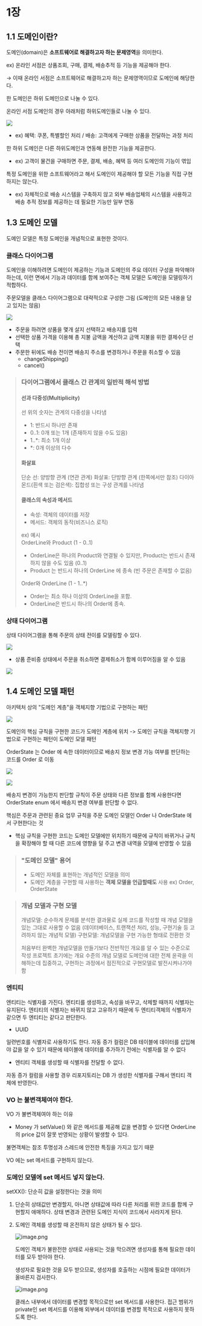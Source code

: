 # 1장
## 1.1 도메인이란?

도메인(domain)은 **소프트웨어로 해결하고자 하는 문제영역**을 의미한다.

ex) 온라인 서점은 상품조회, 구매, 결제, 배송추적 등 기능을 제공해야 한다.

→ 이때 온라인 서점은 소프트웨어로 해결하고자 하는 문제영역이므로 도메인에 해당한다.

한 도메인은 하위 도메인으로 나눌 수 있다.

온라인 서점 도메인의 경우 아래처럼 하위도메인들로 나눌 수 있다.

![](../../images/6a9b0dec.png)
- ex) 혜택: 쿠폰, 특별할인 처리 / 배송: 고객에게 구매한 상품을 전달하는 과정 처리

한 하위 도메인은 다른 하위도메인과 연동해 완전한 기능을 제공한다.
- ex) 고객이 물건을 구매하면 주문, 결제, 배송, 혜택 등 여러 도메인의 기능이 엮임

특정 도메인을 위한 소프트웨어라고 해서 도메인이 제공해야 할 모든 기능을 직접 구현하지는 않는다.
- ex) 자체적으로 배송 시스템을 구축하지 않고 외부 배송업체의 시스템을 사용하고 배송 추적 정보를 제공하는 데 필요한 기능만 일부 연동

## 1.3 도메인 모델

도메인 모델은 특정 도메인을 개념적으로 표현한 것이다.

### 클래스 다이어그램

도메인을 이해하려면 도메인이 제공하는 기능과 도메인의 주요 데이터 구성을 파악해야 하는데, 이런 면에서 기능과 데이터를 함께 보여주는 객체 모델은 도메인을 모델링하기 적합하다.

주문모델을 클래스 다이어그램으로 대략적으로 구성한 그림 (도메인의 모든 내용을 담고 있지는 않음)

![](../../images/e213e401.png)

- 주문을 하려면 상품을 몇개 살지 선택하고 배송지를 입력
- 선택한 상품 가격을 이용해 총 지불 금액을 계산하고 금액 지불을 위한 결제수단 선택
- 주문한 뒤에도 배송 전이면 배송지 주소를 변경하거나 주문을 취소할 수 있음
   - changeShipping()
   - cancel()



> ### 다이어그램에서 클래스 간 관계의 일반적 해석 방법
> #### 선과 다중성(Multiplicity)
> 선 위의 숫자는 관계의 다중성을 나타냄
> - 1: 반드시 하나만 존재
> - 0..1: 0개 또는 1개 (존재하지 않을 수도 있음)
> - 1..*: 최소 1개 이상
> - *: 0개 이상의 다수
> 
> #### 화살표
> 단순 선: 양방향 관계 (연관 관계)
> 화살표: 단방향 관계 (한쪽에서만 참조)
> 다이아몬드(흰색 또는 검은색): 집합성 또는 구성 관계를 나타냄
> 
> #### 클래스의 속성과 메서드
> - 속성: 객체의 데이터를 저장
> - 메서드: 객체의 동작(비즈니스 로직)
> 
> ex) 예시  
> OrderLine와 Product (1 - 0..1)
> - OrderLine은 하나의 Product와 연결될 수 있지만, Product는 반드시 존재하지 않을 수도 있음 (0..1)
> - Product 는 반드시 하나의 OrderLine 에 종속 (빈 주문은 존재할 수 없음)
> 
> Order와 OrderLine (1 - 1..*)
> - Order는 최소 하나 이상의 OrderLine을 포함.
> - OrderLine은 반드시 하나의 Order에 종속.

### 상태 다이어그램

상태 다이어그램을 통해 주문의 상태 전이를 모델링할 수 있다.

![](../../images/b70ae87e.png)

- 상품 준비중 상태에서 주문을 취소하면 결제취소가 함께 이루어짐을 알 수 있음

![](../../images/738c200e.png)

## 1.4 도메인 모델 패턴

아키텍처 상의 "도메인 계층"을 객체지향 기법으로 구현하는 패턴

![](../../images/f0ac37f7.png)

도메인의 핵심 규칙을 구현한 코드가 도메인 계층에 위치
-> 도메인 규칙을 객체지향 기법으로 구현하는 패턴이 도메인 모델 패턴


OrderState 는 Order 에 속한 데이터이므로 배송지 정보 변경 가능 여부를 판단하는 코드를 Order 로 이동

![](../../images/5b8cfa70.png)

![](../../images/a016a276.png)
 
배송지 변경이 가능한지 판단할 규칙이 주문 상태와 다른 정보를 함께 사용한다면 OrderState enum 에서 배송지 변경 여부를 판단할 수 없다.

핵심은 주문과 관련된 중요 업무 규칙을 주문 도메인 모델인 Order 나 OrderState 에서 구현한다는 것
- 핵심 규칙을 구현한 코드는 도메인 모델에만 위치하기 때문에 규칙이 바뀌거나 규칙을 확장해야 할 때 다른 코드에 영향을 덜 주고 변경 내역을 모델에 반영할 수 있음

> ### "도메인 모델" 용어
> - 도메인 자체를 표현하는 개념적인 모델을 의미
> - 도메인 계층을 구현할 때 사용하는 **객체 모델을 언급할때도** 사용 ex) Order, OrderState


> ### 개념 모델과 구현 모델
> 개념모델: 순수하게 문제를 분석한 결과물로 실제 코드를 작성할 때 개념 모델을 있는 그대로 사용할 수 없음 (데이터베이스, 트랜잭션 처리, 성능, 구현기술 등 고려하지 않는 개념적 모델)
> 구현모델: 개념모델을 구현 가능한 형태로 전환한 것
> 
> 처음부터 완벽한 개념모델을 만들기보다 전반적인 개요를 알 수 있는 수준으로 작성
> 프로젝트 초기에는 개요 수준의 개념 모델로 도메인에 대한 전체 윤곽을 이해하는데 집중하고, 구현하는 과정에서 점진적으로 구현모델로 발전시켜나가야 함

### 엔티티

엔티티는 식별자를 가진다. 엔티티를 생성하고, 속성을 바꾸고, 삭제할 때까지 식별자는 유지된다. 엔티티의 식별자는 바뀌지 않고 고유하기 때문에 두 엔티티객체의 식별자가 같으면 두 엔티티는 같다고 판단한다.

- UUID

일련번호를 식별자로 사용하기도 한다. 자동 증가 컬럼은 DB 테이블에 데이터를 삽입해야 값을 알 수 있기 때문에 테이블에 데이터를 추가하기 전에는 식별자를 알 수 없다

- 엔티티 객체를 생성할 때 식별자를 전달할 수 없다.

자동 증가 컬럼을 사용할 경우 리포지토리는 DB 가 생성한 식별자를 구해서 엔티티 객체에 반영한다.

### VO 는 불변객체여야 한다.

 
VO 가 불변객체여야 하는 이유

- Money 가 setValue() 와 같은 메서드를 제공해 값을 변경할 수 있다면 OrderLine 의 price 값이 잘못 반영되는 상황이 발생할 수 있다.

불면객체는 참조 투명성과 스레드에 안전한 특징을 가지고 있기 때문

VO 에는 set 메서드를 구현하지 않는다.

### 도메인 모델에 set 메서드 넣지 않는다.

setXX(): 단순히 값을 설정한다는 것을 의미

1. 단순히 상태값만 변경할지, 아니면 상태값에 따라 다른 처리를 위한 코드를 함께 구현할지 애매하다. 상태 변경과 관련된 도메인 지식이 코드에서 사라지게 된다.
2. 도메인 객체를 생성할 때 온전하지 않은 상태가 될 수 있다.

   ![image.png](https://prod-files-secure.s3.us-west-2.amazonaws.com/550afd99-b3e4-4046-8c71-4684f6a7701d/50097800-31cf-4ce9-91e3-ab9a39a26145/image.png)

   도메인 객체가 불완전한 상태로 사용되는 것을 막으려면 생성자를 통해 필요한 데이터를 모두 받아야 한다.

   생성자로 필요한 것을 모두 받으므로, 생성자를 호출하는 시점에 필요한 데이터가 올바른지 검사한다.

   ![image.png](https://prod-files-secure.s3.us-west-2.amazonaws.com/550afd99-b3e4-4046-8c71-4684f6a7701d/31e2f313-a3c4-48c6-99c7-68adc899f0db/image.png)

   클래스 내부에서 데이터를 변경할 목적으로만 set 메서드를 사용한다. 접근 범위가 private인 set 메서드를 이용해 외부에서 데이터를 변경할 목적으로 사용하지 못하도록 한다.